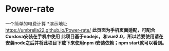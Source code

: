 # Power-rate
一个简单的电费计算
*演示地址  
   https://umbrella22.github.io/Power-rate/
  **此页面为手机页面适配，可配合Cordova安装在手机中使用**
  **此项目基于nodejs，和vue2.0，所以若要使用请在安装node之后并将此项目下载下来使用npm i安装依赖；npm start就可以看到。**
